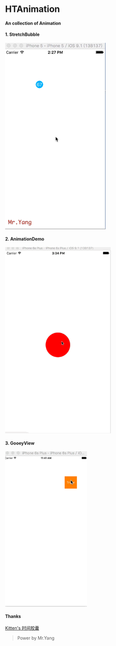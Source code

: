 # HTAnimation
#### An collection of Animation

#### 1. StretchBubble
![animation](https://github.com/youran1024/HTAnimation/blob/master/Source/stretchBubble.gif)


#### 2. AnimationDemo
![animation](https://github.com/youran1024/HTAnimation/blob/master/Source/animationDemo.gif)

#### 3. GooeyView
![animation](https://github.com/youran1024/HTAnimation/blob/master/Source/gooeyView.gif)


#### Thanks 

[Kitten's 时间胶囊](http://kittenyang.com/drawablebubble/)


> Power by Mr.Yang